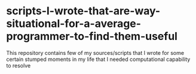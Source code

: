 # scripts-I-wrote-that-are-way-situational-for-a-average-programmer-to-find-them-useful
This repository contains few of my sources/scripts that I wrote for some certain stumped moments in my life that I needed computational capability to resolve
